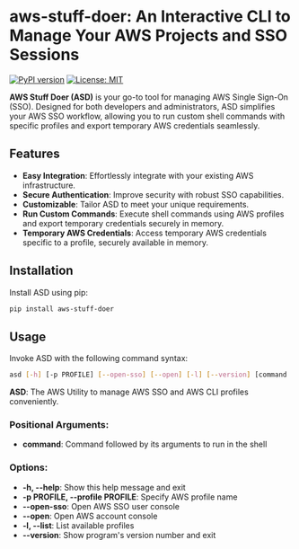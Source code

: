 # aws-stuff-doer: An Interactive CLI to Manage Your AWS Projects and SSO Sessions

[![PyPI version](https://badge.fury.io/py/aws-stuff-doer.svg)](https://badge.fury.io/py/aws-stuff-doer)
[![License: MIT](https://img.shields.io/badge/License-MIT-yellow.svg)](https://opensource.org/licenses/MIT)

**AWS Stuff Doer (ASD)** is your go-to tool for managing AWS Single Sign-On (SSO). Designed for both developers and administrators, ASD simplifies your AWS SSO workflow, allowing you to run custom shell commands with specific profiles and export temporary AWS credentials seamlessly.

## Features

- **Easy Integration**: Effortlessly integrate with your existing AWS infrastructure.
- **Secure Authentication**: Improve security with robust SSO capabilities.
- **Customizable**: Tailor ASD to meet your unique requirements.
- **Run Custom Commands**: Execute shell commands using AWS profiles and export temporary credentials securely in memory.
- **Temporary AWS Credentials**: Access temporary AWS credentials specific to a profile, securely available in memory.

## Installation

Install ASD using pip:

```bash
pip install aws-stuff-doer
```

## Usage

Invoke ASD with the following command syntax:

```bash
asd [-h] [-p PROFILE] [--open-sso] [--open] [-l] [--version] [command ...]
```

**ASD**: The AWS Utility to manage AWS SSO and AWS CLI profiles conveniently.

### Positional Arguments:
- **command**: Command followed by its arguments to run in the shell

### Options:
- **-h, --help**: Show this help message and exit
- **-p PROFILE, --profile PROFILE**: Specify AWS profile name
- **--open-sso**: Open AWS SSO user console
- **--open**: Open AWS account console
- **-l, --list**: List available profiles
- **--version**: Show program's version number and exit
